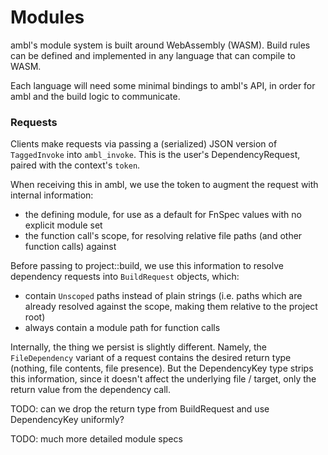 # Modules

ambl's module system is built around WebAssembly (WASM). Build rules can be defined and implemented in any language that can compile to WASM.

Each language will need some minimal bindings to ambl's API, in order for ambl and the build logic to communicate.

### Requests

Clients make requests via passing a (serialized) JSON version of `TaggedInvoke` into `ambl_invoke`.
This is the user's DependencyRequest, paired with the context's `token`.

When receiving this in ambl, we use the token to augment the request with internal information:
 - the defining module, for use as a default for FnSpec values with no explicit module set
 - the function call's scope, for resolving relative file paths (and other function calls) against

Before passing to project::build, we use this information to resolve dependency requests into `BuildRequest` objects, which:

 - contain `Unscoped` paths instead of plain strings (i.e. paths which are already resolved against the scope, making them relative to the project root)
 - always contain a module path for function calls

Internally, the thing we persist is slightly different. Namely, the `FileDependency` variant of a request contains the desired return type (nothing, file contents, file presence). But the DependencyKey type strips this information, since it doesn't affect the underlying file / target, only the return value from the dependency call.

TODO: can we drop the return type from BuildRequest and use DependencyKey uniformly?


TODO: much more detailed module specs
